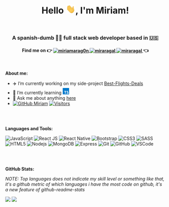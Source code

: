 
<h1 align="center">Hello <img src="https://github.com/Miraragal/-Miriam-README.md/blob/main/wave.gif" width="30px">, I'm Miriam!</h1>

<br />

<h3 align="center">A spanish-dumb 💃🏻 full stack web developer based in 🇺🇸</h3>

<h4 align="center"> Find me on 👉 
  <a href=https://www.linkedin.com/in/miriamarag0n/ target="blank">
    <img align="center" src=https://cdn.jsdelivr.net/npm/simple-icons@3.0.1/icons/linkedin.svg alt="miriamarag0n" height="30" width="30"/>
  </a>        
  <a href=mailto:miraragal@gmail.com target="blank">
  <img align="center" src=https://cdn.jsdelivr.net/npm/simple-icons@3.0.1/icons/gmail.svg alt="miraragal" height="30" width="30" />
  </a>  
  <a href=https://img.shields.io/github/followers/Miraragal?label=follow&style=social target="blank">
  <img align="center" src=https://cdn.jsdelivr.net/npm/simple-icons@3.0.1/icons/github.svg alt="miraragal" height="30" width="30" />
  </a> 👈 
</h4>


<br />


**About me:**  

- ✈️  I’m currently working on my side-project [Best-Flights-Deals](//github.com/Miraragal/Best-flight-deals)
- 🌱 I’m currently learning <code><img height="20" src="https://raw.githubusercontent.com/github/explore/80688e429a7d4ef2fca1e82350fe8e3517d3494d/topics/typescript/typescript.png"></code>
- 💬 Ask me about anything [here](mailto:miraragal@gmail.com)
- [![GitHub Miriam](https://img.shields.io/github/followers/Miraragal?label=follow&style=social)](https://github.com/Miraragal)
[![Visitors](https://komarev.com/ghpvc/?username=Miraragal)](https://github.com/Miraragal)

<br />
<br />

**Languages and Tools:**  

  ![JavaScript](https://img.shields.io/badge/-JavaScript-black?style=flat-square&logo=javascript)
  ![React JS](https://img.shields.io/badge/-ReactJS-black?style=flat-square&logo=react)
  ![React Native](https://img.shields.io/badge/-ReactNative-black?style=flat-square&logo=react) 
  ![Bootstrap](https://img.shields.io/badge/-Bootstrap-563D7C?style=flat-square&logo=bootstrap)
  ![CSS3](https://img.shields.io/badge/-CSS3-1572B6?style=flat-square&logo=css3)
  ![SASS](https://img.shields.io/badge/-SASS-1572B6?style=flat-square&logo=sass)
  ![HTML5](https://img.shields.io/badge/-HTML5-E34F26?style=flat-square&logo=html5&logoColor=white)
  ![Nodejs](https://img.shields.io/badge/-NodeJS-black?style=flat-square&logo=Node.js)
  ![MongoDB](https://img.shields.io/badge/-MongoDB-black?style=flat-square&logo=mongodb)
  ![Express](https://img.shields.io/badge/-Express-black?style=flat-square&logo=express)
  ![Git](https://img.shields.io/badge/-Git-black?style=flat-square&logo=git)
  ![GitHub](https://img.shields.io/badge/-GitHub-181717?style=flat-square&logo=github)
  ![VSCode](https://img.shields.io/badge/-VS_Code-007ACC?style=flat-square&logo=visual-studio-code)


<br />
<br />

**GitHub Stats:** 

*NOTE: Top languages does not indicate my skill level or something like that, it's a github metric of which languages i have the most code on github, it's a new feature of github-readme-stats*

<p align="left">
<img src="https://github-readme-stats.vercel.app/api?username=Miraragal&theme=vue&hide_title=true&hide_border=true&show_icons=true&count_private=true&hide=stars,issues" > <img src="https://github-readme-stats.vercel.app/api/top-langs/?username=Miraragal&layout=compact&theme=vue&hide_title=true&hide_border=true" >
</p>





